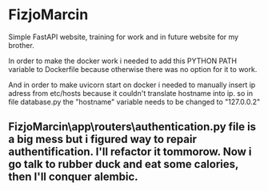 # FizjoMarcin
 
Simple FastAPI website, training for work and in future website for my brother.

In order to make the docker work i needed to add this PYTHON PATH variable to Dockerfile because otherwise there was no option for it to work.

And in order to make uvicorn start on docker i needed to manually insert ip adress from etc/hosts because it couldn't translate hostname into ip. so in file database.py the "hostname" variable needs to be changed to "127.0.0.2"

## FizjoMarcin\app\routers\authentication.py file is a big mess but i figured way to repair authentification. I'll refactor it tommorow. Now i go talk to rubber duck and eat some calories, then I'll conquer alembic.